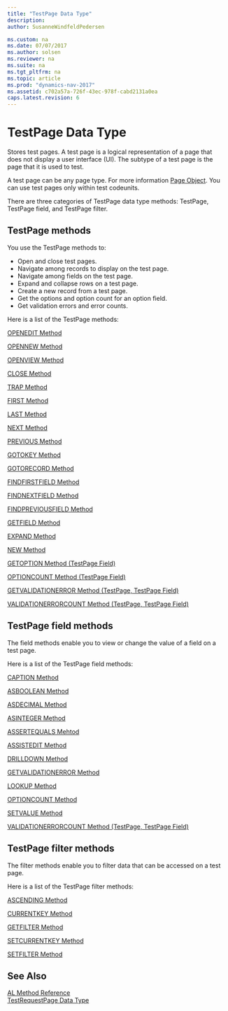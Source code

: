```yaml
---
title: "TestPage Data Type"
description: 
author: SusanneWindfeldPedersen

ms.custom: na
ms.date: 07/07/2017
ms.author: solsen
ms.reviewer: na
ms.suite: na
ms.tgt_pltfrm: na
ms.topic: article
ms.prod: "dynamics-nav-2017"
ms.assetid: c702a57a-726f-43ec-978f-cabd2131a0ea
caps.latest.revision: 6
---
```

# TestPage Data Type
Stores test pages. A test page is a logical representation of a page that does not display a user interface (UI). The subtype of a test page is the page that it is used to test.  
  
A test page can be any page type. For more information [Page Object](../devenv-page-object.md). You can use test pages only within test codeunits.

There are three categories of TestPage data type methods: TestPage, TestPage field, and TestPage filter.
  
## TestPage methods
You use the TestPage methods to:
-   Open and close test pages.
-   Navigate among records to display on the test page.
-   Navigate among fields on the test page.
-   Expand and collapse rows on a test page.
-   Create a new record from a test page.
-   Get the options and option count for an option field.
-   Get validation errors and error counts.

Here is a list of the TestPage methods:

[OPENEDIT Method](../methods/devenv-openedit-method-testpage.md)

[OPENNEW Method](../methods/devenv-opennew-method-testpage.md)

[OPENVIEW Method](../methods/devenv-openview-method-testpage.md)

[CLOSE Method](../methods/devenv-close-method-testpage.md)

[TRAP Method](../methods/devenv-trap-method-testpage.md)

[FIRST Method](../methods/devenv-first-method-testpage.md)

[LAST Method](../methods/devenv-last-method-testpage.md)

[NEXT Method](../methods/devenv-next-method-testpage.md)

[PREVIOUS Method](../methods/devenv-previous-method-testpage.md)

[GOTOKEY Method](../methods/devenv-gotokey-method-testpage.md)

[GOTORECORD Method](../methods/devenv-gotorecord-method-testpage.md)

[FINDFIRSTFIELD Method](../methods/devenv-findfirstfield-method-testpage.md)

[FINDNEXTFIELD Method](../methods/devenv-findnextfield-method-testpage.md)

[FINDPREVIOUSFIELD Method](../methods/devenv-findpreviousfield-method-testpage.md)

[GETFIELD Method](../methods/devenv-getfield-method-testpage.md) 

[EXPAND Method](../methods/devenv-expand-method-testpage.md)

[NEW Method](../methods/devenv-new-method-testpage.md)

[GETOPTION Method (TestPage Field)](../methods/devenv-getoption-method-testpage-field.md)

[OPTIONCOUNT Method (TestPage Field)](../methods/devenv-optioncount-method-testpage-field.md)

[GETVALIDATIONERROR Method (TestPage, TestPage Field)](../methods/devenv-getvalidationerror-method-testpage-testpage-field.md)

[VALIDATIONERRORCOUNT Method (TestPage, TestPage Field)](../methods/devenv-validationerrorcount-method-testpage-testpage-field.md)

## TestPage field methods
The field methods enable you to view or change the value of a field on a test page.

Here is a list of the TestPage field methods:

[CAPTION Method](../methods/devenv-caption-method-fieldref-testpage-field.md)

[ASBOOLEAN Method](../methods/devenv-asboolean-method-testpage-field.md)

[ASDECIMAL Method](../methods/devenv-asdecimal-method-testpage-field.md)

[ASINTEGER Method](../methods/devenv-asinteger-method-testpage-field.md)

[ASSERTEQUALS Mehtod](../methods/devenv-assertequals-method-testpage-field.md)

[ASSISTEDIT Method](../methods/devenv-assistedit-method-testpage-field.md)

[DRILLDOWN Method](../methods/devenv-drilldown-method-testpage-field.md)

[GETVALIDATIONERROR Method](../methods/devenv-getvalidationerror-method-testpage-testpage-field.md)

[LOOKUP Method](../methods/devenv-lookup-method-testpage-field.md)

[OPTIONCOUNT Method](../methods/devenv-optioncount-method-testpage-field.md)

[SETVALUE Method](../methods/devenv-setvalue-method-testpage-field.md)

[VALIDATIONERRORCOUNT Method \(TestPage, TestPage Field\)](../methods/devenv-validationerrorcount-method-testpage-testpage-field.md)

## TestPage filter methods
The filter methods enable you to filter data that can be accessed on a test page.

Here is a list of the TestPage filter methods:

[ASCENDING Method](../methods/devenv-ascending-method-testpage-filter.md)

[CURRENTKEY Method](../methods/devenv-currentkey-method-testpage-filter.md)

[GETFILTER Method](../methods/devenv-getfilter-method-testpage-filter.md)

[SETCURRENTKEY Method](../methods/devenv-setcurrentkey-method-testpage-filter.md)

[SETFILTER Method](../methods/devenv-setfilter-method-testpage-filter.md)

## See Also
[AL Method Reference](../methods/devenv-al-method-reference.md)  
[TestRequestPage Data Type](devenv-testrequestpage-data-type.md)  